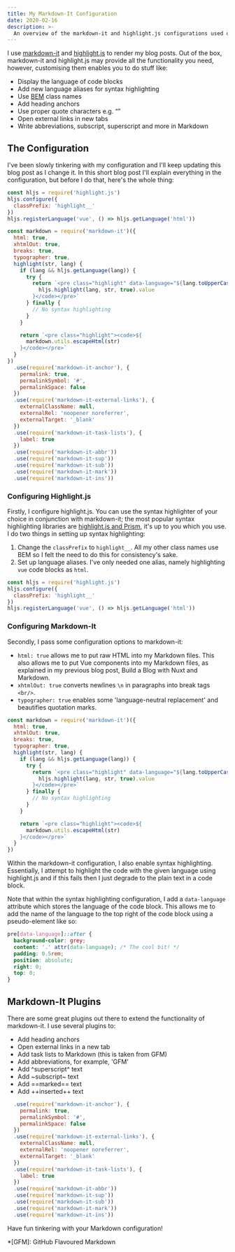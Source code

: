 ```yaml
---
title: My Markdown-It Configuration
date: 2020-02-16
description: >-
  An overview of the markdown-it and highlight.js configurations used on my website.
---
```


I use [markdown-it](https://github.com/markdown-it/markdown-it) and [highlight.js](https://highlightjs.org) to render my blog posts. Out of the box, markdown-it and highlight.js may provide all the functionality you need, however, customising them enables you to do stuff like:

- Display the language of code blocks
- Add new language aliases for syntax highlighting
- Use [BEM](http://getbem.com/naming) class names
- Add heading anchors
- Use proper quote characters e.g. “”
- Open external links in new tabs
- Write abbreviations, subscript, superscript and more in Markdown

## The Configuration

I've been slowly tinkering with my configuration and I'll keep updating this blog post as I change it. In this short blog post I'll explain everything in the configuration, but before I do that, here's the whole thing:

```js
const hljs = require('highlight.js')
hljs.configure({
  classPrefix: 'highlight__'
})
hljs.registerLanguage('vue', () => hljs.getLanguage('html'))

const markdown = require('markdown-it')({
  html: true,
  xhtmlOut: true,
  breaks: true,
  typographer: true,
  highlight(str, lang) {
    if (lang && hljs.getLanguage(lang)) {
      try {
        return `<pre class="highlight" data-language="${lang.toUpperCase()}"><code>${
          hljs.highlight(lang, str, true).value
        }</code></pre>`
      } finally {
        // No syntax highlighting
      }
    }

    return `<pre class="highlight"><code>${
      markdown.utils.escapeHtml(str)
    }</code></pre>`
  }
})
  .use(require('markdown-it-anchor'), {
    permalink: true,
    permalinkSymbol: '#',
    permalinkSpace: false
  })
  .use(require('markdown-it-external-links'), {
    externalClassName: null,
    externalRel: 'noopener noreferrer',
    externalTarget: '_blank'
  })
  .use(require('markdown-it-task-lists'), {
    label: true
  })
  .use(require('markdown-it-abbr'))
  .use(require('markdown-it-sup'))
  .use(require('markdown-it-sub'))
  .use(require('markdown-it-mark'))
  .use(require('markdown-it-ins'))
```

### Configuring Highlight.js

Firstly, I configure highlight.js. You can use the syntax highlighter of your choice in conjunction with markdown-it; the most popular syntax highlighting libraries are [highlight.js and Prism](https://github.com/search?l=JavaScript&o=desc&q=syntax+highlighting&s=stars&type=Repositories), it's up to you which you use. I do two things in setting up syntax highlighting:

1. Change the `classPrefix` to `highlight__`. All my other class names use BEM so I felt the need to do this for consistency's sake.
2. Set up language aliases. I've only needed one alias, namely highlighting `vue` code blocks as `html`.

```js
const hljs = require('highlight.js')
hljs.configure({
  classPrefix: 'highlight__'
})
hljs.registerLanguage('vue', () => hljs.getLanguage('html'))
```

### Configuring Markdown-It

Secondly, I pass some configuration options to markdown-it:

- `html: true` allows me to put raw HTML into my Markdown files. This also allows me to put Vue components into my Markdown files, as explained in my previous blog post, <nuxt-link to="/blog/build-a-blog-with-nuxt-and-markdown">Build a Blog with Nuxt and Markdown</nuxt-link>.
- `xhtmlOut: true` converts newlines `\n` in paragraphs into break tags `<br/>`.
- `typographer: true` enables some 'language-neutral replacement' and beautifies quotation marks.

```js
const markdown = require('markdown-it')({
  html: true,
  xhtmlOut: true,
  breaks: true,
  typographer: true,
  highlight(str, lang) {
    if (lang && hljs.getLanguage(lang)) {
      try {
        return `<pre class="highlight" data-language="${lang.toUpperCase()}"><code>${
          hljs.highlight(lang, str, true).value
        }</code></pre>`
      } finally {
        // No syntax highlighting
      }
    }

    return `<pre class="highlight"><code>${
      markdown.utils.escapeHtml(str)
    }</code></pre>`
  }
})
```

Within the markdown-it configuration, I also enable syntax highlighting. Essentially, I attempt to highlight the code with the given language using highlight.js and if this fails then I just degrade to the plain text in a code block.

Note that within the syntax highlighting configuration, I add a `data-language` attribute which stores the language of the code block. This allows me to add the name of the language to the top right of the code block using a pseudo-element like so:

```css
pre[data-language]::after {
  background-color: grey;
  content: '.' attr(data-language); /* The cool bit! */
  padding: 0.5rem;
  position: absolute;
  right: 0;
  top: 0;
}
```

## Markdown-It Plugins

There are some great plugins out there to extend the functionality of markdown-it. I use several plugins to:

- Add heading anchors
- Open external links in a new tab
- Add task lists to Markdown (this is taken from GFM)
- Add abbreviations, for example, 'GFM'
- Add ^superscript^ text
- Add ~subscript~ text
- Add ==marked== text
- Add ++inserted++ text

```js
  .use(require('markdown-it-anchor'), {
    permalink: true,
    permalinkSymbol: '#',
    permalinkSpace: false
  })
  .use(require('markdown-it-external-links'), {
    externalClassName: null,
    externalRel: 'noopener noreferrer',
    externalTarget: '_blank'
  })
  .use(require('markdown-it-task-lists'), {
    label: true
  })
  .use(require('markdown-it-abbr'))
  .use(require('markdown-it-sup'))
  .use(require('markdown-it-sub'))
  .use(require('markdown-it-mark'))
  .use(require('markdown-it-ins'))
```

Have fun tinkering with your Markdown configuration!

*[GFM]: GitHub Flavoured Markdown
